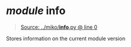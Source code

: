 # *module* **__info__**

> [Source: ../miko/__info__.py @ line 0](../miko/__info__.py#L0)

Stores information on the current module version
